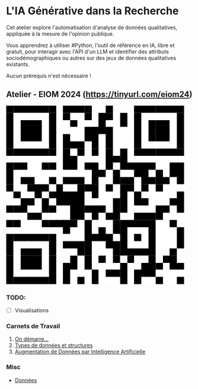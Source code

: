 # L'IA Générative dans la Recherche

Cet atelier explore l'automatisation d'analyse de données qualitatives, appliquée à la mesure de l'opinion publique.

Vous apprendrez à utiliser #Python, l'outil de référence en IA, libre et gratuit, pour interagir avec l'API d'un LLM et identifier des attributs sociodémographiques ou autres sur des jeux de données qualitatives existants.

Aucun prérequis n'est nécessaire !

## Atelier - EIOM 2024 (https://tinyurl.com/eiom24)
![WS-EIOM](https://github.com/mickaeltemporao/workshop-ai-augmented-data/blob/main/figures/eiom24-400?raw=true)

### TODO:
- [ ] Visualisations

### Carnets de Travail

1. [On démarre...](https://colab.research.google.com/github/mickaeltemporao/workshop-ai-augmented-data/blob/main/notebooks/01-getting-started.ipynb)
2. [Types de données et structures](https://colab.research.google.com/github/mickaeltemporao/workshop-ai-augmented-data/blob/main/notebooks/02-data-types-and-structures.ipynb)
3. [Augmentation de Données par Intelligence Artificielle](https://colab.research.google.com/github/mickaeltemporao/workshop-ai-augmented-data/blob/main/notebooks/03-ai-driven-data-augmentation.ipynb)

### Misc
- [Données](https://raw.githubusercontent.com/mickaeltemporao/workshop-ai-augmented-data/main/data/raw/us_pols_20.csv)
